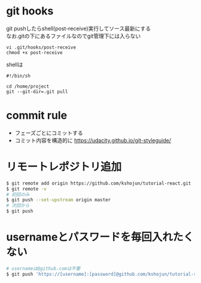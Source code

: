 # git hooks
git pushしたらshell(post-receive)実行してソース最新にする  
なお.gitの下にあるファイルなのでgit管理下には入らない

```
vi .git/hooks/post-receive  
chmod +x post-receive
```
shellは
```
#!/bin/sh

cd /home/project
git --git-dir=.git pull
```
# commit rule
- フェーズごとにコミットする
- コミット内容を構造的に
https://udacity.github.io/git-styleguide/

# リモートレポジトリ追加
```bash
$ git remote add origin https://github.com/kshojun/tutorial-react.git
$ git remote -v
# 初回のみ
$ git push --set-upstream origin master
# 次回から
$ git push
```

# usernameとパスワードを毎回入れたくない
```bash
# usernameは@github.comは不要
$ git push 'https://[username]:[password]@github.com/kshojun/tutorial-react.git'
```
